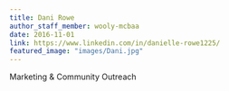 ```yaml
---
title: Dani Rowe
author_staff_member: wooly-mcbaa
date: 2016-11-01
link: https://www.linkedin.com/in/danielle-rowe1225/
featured_image: "images/Dani.jpg"
---
```


Marketing & Community Outreach